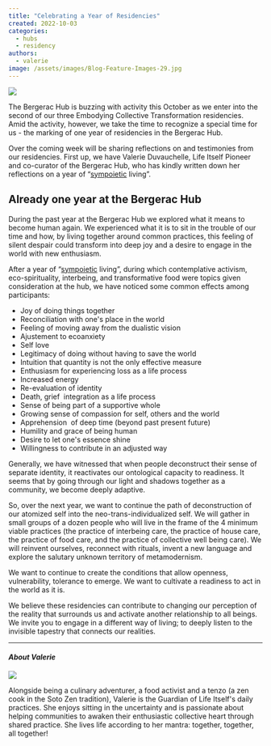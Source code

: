 ```yaml
---
title: "Celebrating a Year of Residencies"
created: 2022-10-03
categories: 
  - hubs
  - residency
authors: 
  - valerie
image: /assets/images/Blog-Feature-Images-29.jpg
---
```


![](/assets/images/Blog-Feature-Images-29-1024x576.jpg)

The Bergerac Hub is buzzing with activity this October as we enter into the second of our three Embodying Collective Transformation residencies. Amid the activity, however, we take the time to recognize a special time for us - the marking of one year of residencies in the Bergerac Hub.

Over the coming week will be sharing reflections on and testimonies from our residencies. First up, we have Valerie Duvauchelle, Life Itself Pioneer and co-curator of the Bergerac Hub, who has kindly written down her reflections on a year of “[sympoietic](https://en.wiktionary.org/wiki/sympoietic) living”.

## Already one year at the Bergerac Hub

During the past year at the Bergerac Hub we explored what it means to become human again. We experienced what it is to sit in the trouble of our time and how, by living together around common practices, this feeling of silent despair could transform into deep joy and a desire to engage in the world with new enthusiasm. 

After a year of “[sympoietic](https://en.wiktionary.org/wiki/sympoietic) living”, during which contemplative activism, eco-spirituality, interbeing, and transformative food were topics given consideration at the hub, we have noticed some common effects among participants: 

- Joy of doing things together 
- Reconciliation with one's place in the world 
- Feeling of moving away from the dualistic vision
- Ajustement to ecoanxiety
- Self love 
- Legitimacy of doing without having to save the world 
- Intuition that quantity is not the only effective measure 
- Enthusiasm for experiencing loss as a life process
- Increased energy 
- Re-evaluation of identity 
- Death, grief  integration as a life process
- Sense of being part of a supportive whole 
- Growing sense of compassion for self, others and the world 
- Apprehension  of deep time (beyond past present future)
- Humility and grace of being human
- Desire to let one's essence shine 
- Willingness to contribute in an adjusted way

Generally, we have witnessed that when people deconstruct their sense of separate identity, it reactivates our ontological capacity to readiness. It seems that by going through our light and shadows together as a community, we become deeply adaptive.

So, over the next year, we want to continue the path of deconstruction of our atomized self into the neo-trans-individualized self. We will gather in small groups of a dozen people who will live in the frame of the 4 minimum viable practices (the practice of interbeing care, the practice of house care, the practice of food care, and the practice of collective well being care). We will reinvent ourselves, reconnect with rituals, invent a new language and explore the salutary unknown territory of metamodernism.

We want to continue to create the conditions that allow openness, vulnerability, tolerance to emerge. We want to cultivate a readiness to act in the world as it is.

We believe these residencies can contribute to changing our perception of the reality that surrounds us and activate another relationship to all beings. We invite you to engage in a different way of living; to deeply listen to the invisible tapestry that connects our realities. 

* * *

#### _About Valerie_

![](/assets/images/star-portrait--1024x683.jpg)

Alongside being a culinary adventurer, a food activist and a tenzo (a zen cook in the Soto Zen tradition), Valerie is the Guardian of Life Itself's daily practices. She enjoys sitting in the uncertainty and is passionate about helping communities to awaken their enthusiastic collective heart through shared practice. She lives life according to her mantra: together, together, all together!
